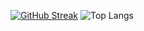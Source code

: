 [![GitHub Streak](https://github-readme-streak-stats.herokuapp.com?user=sukalov&theme=transparent&hide_border=true&border_radius=0&hide_current_streak=true&card_width=250)](https://git.io/streak-stats) ![Top Langs](https://github-readme-stats.vercel.app/api/top-langs/?username=sukalov&layout=compact&theme=transparent&hide_border=true&custom_title=languages)

